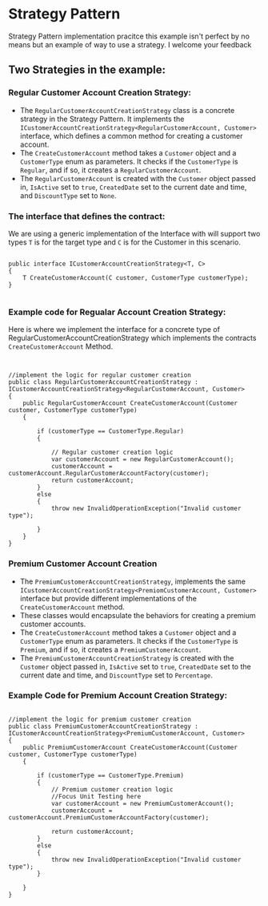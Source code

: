 # Strategy Pattern 

Strategy Pattern implementation pracitce this example isn't perfect by no means but an example of way to use a strategy.  I welcome your feedback

## Two Strategies in the example:

### Regular Customer Account Creation Strategy:
- The `RegularCustomerAccountCreationStrategy` class is a concrete strategy in the Strategy Pattern. It implements the `ICustomerAccountCreationStrategy<RegularCustomerAccount, Customer>` interface, which defines a common method for creating a customer account.
- The `CreateCustomerAccount` method takes a `Customer` object and a `CustomerType` enum as parameters. It checks if the `CustomerType` is `Regular`, and if so, it creates a `RegularCustomerAccount`.
- The `RegularCustomerAccount` is created with the `Customer` object passed in, `IsActive` set to `true`, `CreatedDate` set to the current date and time, and `DiscountType` set to `None`.

### The interface that defines the contract:
We are using a generic implementation of the Interface with will support two types `T` is for the target type and `C` is for the Customer in this scenario. 

```CSharp

public interface ICustomerAccountCreationStrategy<T, C>
{
    T CreateCustomerAccount(C customer, CustomerType customerType);
}


```

### Example code for Regualar Account Creation Strategy:

Here is where we implement the interface for a concrete type of RegularCustomerAccountCreationStrategy which implements the contracts `CreateCustomerAccount` Method.


```CSharp


//implement the logic for regular customer creation
public class RegularCustomerAccountCreationStrategy : ICustomerAccountCreationStrategy<RegularCustomerAccount, Customer>
{
    public RegularCustomerAccount CreateCustomerAccount(Customer customer, CustomerType customerType)
    {

        if (customerType == CustomerType.Regular)
        {

            // Regular customer creation logic
            var customerAccount = new RegularCustomerAccount();
            customerAccount = customerAccount.RegularCustomerAccountFactory(customer);
            return customerAccount;
        }
        else
        {
            throw new InvalidOperationException("Invalid customer type");

        }
    }
}

```


### Premium Customer Account Creation

- The `PremiumCustomerAccountCreationStrategy`, implements the same `ICustomerAccountCreationStrategy<PremiomCustomerAccount, Customer>` interface but provide different implementations of the `CreateCustomerAccount` method.
- These classes would encapsulate the behaviors for creating a premium customer accounts.
- The `CreateCustomerAccount` method takes a `Customer` object and a `CustomerType` enum as parameters. It checks if the `CustomerType` is `Premium`, and if so, it creates a `PremiumCustomerAccount`.
- The `PremiumCustomerAccountCreationStrategy` is created with the `Customer` object passed in, `IsActive` set to `true`, `CreatedDate` set to the current date and time, and `DiscountType` set to `Percentage`.

### Example Code for Premium Account Creation Strategy:
```Csharp

//implement the logic for premium customer creation
public class PremiumCustomerAccountCreationStrategy : ICustomerAccountCreationStrategy<PremiumCustomerAccount, Customer>
{
    public PremiumCustomerAccount CreateCustomerAccount(Customer customer, CustomerType customerType)
    {

        if (customerType == CustomerType.Premium)
        {
            // Premium customer creation logic
            //Focus Unit Testing here
            var customerAccount = new PremiumCustomerAccount();
            customerAccount = customerAccount.PremiumCustomerAccountFactory(customer);

            return customerAccount;
        }
        else
        {
            throw new InvalidOperationException("Invalid customer type");
        }

    }
}



```

